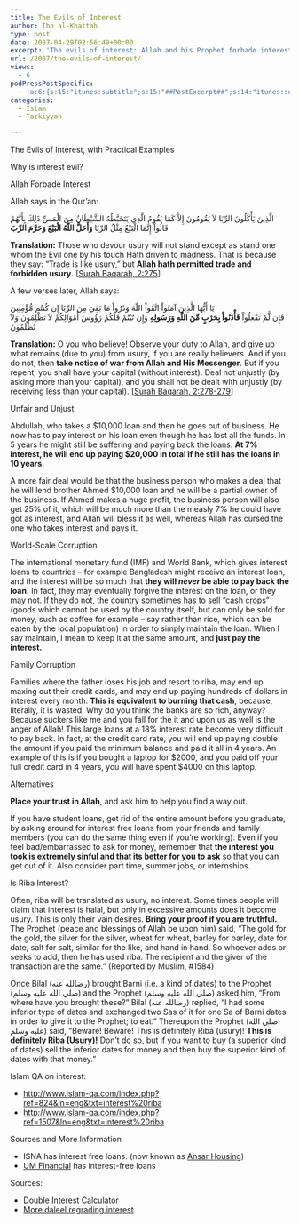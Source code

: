 ```yaml
---
title: The Evils of Interest
author: Ibn al-Khattab
type: post
date: 2007-04-29T02:56:49+00:00
excerpt: 'The evils of interest: Allah and his Prophet forbade interest. It causes world-wide and family-level corruption. Trust Allah, and He will make a way out.'
url: /2007/the-evils-of-interest/
views:
  - 6
podPressPostSpecific:
  - 'a:6:{s:15:"itunes:subtitle";s:15:"##PostExcerpt##";s:14:"itunes:summary";s:15:"##PostExcerpt##";s:15:"itunes:keywords";s:17:"##WordPressCats##";s:13:"itunes:author";s:10:"##Global##";s:15:"itunes:explicit";s:2:"No";s:12:"itunes:block";s:2:"No";}'
categories:
  - Islam
  - Tazkiyyah

---
```

<div class="miniTitle">
  The Evils of Interest, with Practical Examples
</div>

Why is interest evil?

<div class="miniTitle">
  Allah Forbade Interest
</div>

Allah says in the Qur&#8217;an:

<div class="quran">
  الَّذِينَ يَأْكُلُونَ الرِّبَا لاَ يَقُومُونَ إِلاَّ كَمَا يَقُومُ الَّذِي يَتَخَبَّطُهُ الشَّيْطَانُ مِنَ الْمَسِّ ذَلِكَ بِأَنَّهُمْ قَالُواْ إِنَّمَا الْبَيْعُ مِثْلُ الرِّبَا <strong>وَأَحَلَّ اللّهُ الْبَيْعَ وَحَرَّمَ الرِّبَ</strong>
</div>

**Translation:** Those who devour usury will not stand except as stand one whom the Evil one by his touch Hath driven to madness. That is because they say: &#8220;Trade is like usury,&#8221; but **Allah hath permitted trade and forbidden usury.** [[Surah Baqarah, 2:275][1]]

A few verses later, Allah says:

<div class="quran">
  يَا أَيُّهَا الَّذِينَ آمَنُواْ اتَّقُواْ اللّهَ وَذَرُواْ مَا بَقِيَ مِنَ الرِّبَا إِن كُنتُم مُّؤْمِنِينَ<br /> فَإِن لَّمْ تَفْعَلُواْ <strong>فَأْذَنُواْ بِحَرْبٍ مِّنَ اللّهِ وَرَسُولِهِ</strong> وَإِن تُبْتُمْ فَلَكُمْ رُؤُوسُ أَمْوَالِكُمْ لاَ تَظْلِمُونَ وَلاَ تُظْلَمُونَ
</div>

**Translation:** O you who believe! Observe your duty to Allah, and give up what remains (due to you) from usury, if you are really believers. And if you do not, then **take notice of war from Allah and His Messenger**. But if you repent, you shall have your capital (without interest). Deal not unjustly (by asking more than your capital), and you shall not be dealt with unjustly (by receiving less than your capital). [[Surah Baqarah, 2:278-279][2]]

<div class="miniTitle">
  Unfair and Unjust
</div>

Abdullah, who takes a $10,000 loan and then he goes out of business. He now has to pay interest on his loan even though he has lost all the funds. In 5 years he might still be suffering and paying back the loans. **At 7% interest, he will end up paying $20,000 in total if he still has the loans in 10 years.**

A more fair deal would be that the business person who makes a deal that he will lend brother Ahmed $10,000 loan and he will be a partial owner of the business. If Ahmed makes a huge profit, the business person will also get 25% of it, which will be much more than the measly 7% he could have got as interest, and Allah will bless it as well, whereas Allah has cursed the one who takes interest and pays it.

<div class="miniTitle">
  World-Scale Corruption
</div>

The international monetary fund (IMF) and World Bank, which gives interest loans to countries &#8211; for example Bangladesh might receive an interest loan, and the interest will be so much that **they will _never_ be able to pay back the loan.** In fact, they may eventually forgive the interest on the loan, or they may not. If they do not, the country sometimes has to sell &#8220;cash crops&#8221; (goods which cannot be used by the country itself, but can only be sold for money, such as coffee for example &#8211; say rather than rice, which can be eaten by the local population) in order to simply maintain the loan. When I say maintain, I mean to keep it at the same amount, and **just pay the interest.**

<div class="miniTitle">
  Family Corruption
</div>

Families where the father loses his job and resort to riba, may end up maxing out their credit cards, and may end up paying hundreds of dollars in interest every month. **This is equivalent to burning that cash**, because, literally, it is wasted. Why do you think the banks are so rich, anyway? Because suckers like me and you fall for the it and upon us as well is the anger of Allah! This large loans at a 18% interest rate become very difficult to pay back. In fact, at the credit card rate, you will end up paying double the amount if you paid the minimum balance and paid it all in 4 years. An example of this is if you bought a laptop for $2000, and you paid off your full credit card in 4 years, you will have spent $4000 on this laptop.

<div class="miniTitle">
  Alternatives
</div>

**Place your trust in Allah**, and ask him to help you find a way out.

If you have student loans, get rid of the entire amount before you graduate, by asking around for interest free loans from your friends and family members (you can do the same thing even if you&#8217;re working). Even if you feel bad/embarrassed to ask for money, remember that **the interest you took is extremely sinful and that its better for you to ask** so that you can get out of it. Also consider part time, summer jobs, or internships.

<div class="miniTitle">
  Is Riba Interest?
</div>

Often, riba will be translated as usury, no interest. Some times people will claim that interest is halal, but only in excessive amounts does it become usury. This is only their vain desires. **Bring your proof if you are truthful.** The Prophet (peace and blessings of Allah be upon him) said, &#8220;The gold for the gold, the silver for the silver, wheat for wheat, barley for barley, date for date, salt for salt, similar for the like, and hand in hand. So whoever adds or seeks to add, then he has used riba. The recipient and the giver of the transaction are the same.&#8221; (Reported by Muslim, #1584)

Once Bilal (رضالله عنه) brought Barni (i.e. a kind of dates) to the Prophet (صلي الله عليه وسلم) and the Prophet (صلي الله عليه وسلم) asked him, &#8220;From where have you brought these?&#8221; Bilal (رضالله عنه) replied, &#8220;I had some inferior type of dates and exchanged two Sas of it for one Sa of Barni dates in order to give it to the Prophet; to eat.&#8221; Thereupon the Prophet (صلي الله عليه وسلم) said, &#8220;Beware! Beware! This is definitely Riba (usury)! **This is definitely Riba (Usury)!** Don&#8217;t do so, but if you want to buy (a superior kind of dates) sell the inferior dates for money and then buy the superior kind of dates with that money.&#8221;

<p class="metaInformation">
  Islam QA on interest:
</p>

  * <http://www.islam-qa.com/index.php?ref=824&ln=eng&txt=interest%20riba>
  * <http://www.islam-qa.com/index.php?ref=1507&ln=eng&txt=interest%20riba>

<p class="metaInformation">
  Sources and More Information
</p>

  * ISNA has interest free loans. (now known as [Ansar Housing][3])
  * [UM Financial][4] has interest-free loans



<div class="referencesTitle">
  Sources:
</div>

<div class="reference">
  <ul>
    <li>
      <a href="http://www.savingadvice.com/calculators/double_your_money.php">Double Interest Calculator</a>
    </li>
    <li>
      <a href="http://muttaqun.com/riba.html">More daleel regrading interest</a>
    </li>
  </ul>
</div>

 [1]: http://quran.islamicnetwork.com/viewverses.php?q=2%3A275-274
 [2]: http://quran.islamicnetwork.com/viewverses.php?q=2%3A278-279
 [3]: http://www.isnacanada.com/achc.htm
 [4]: http://www.umfinancial.com/